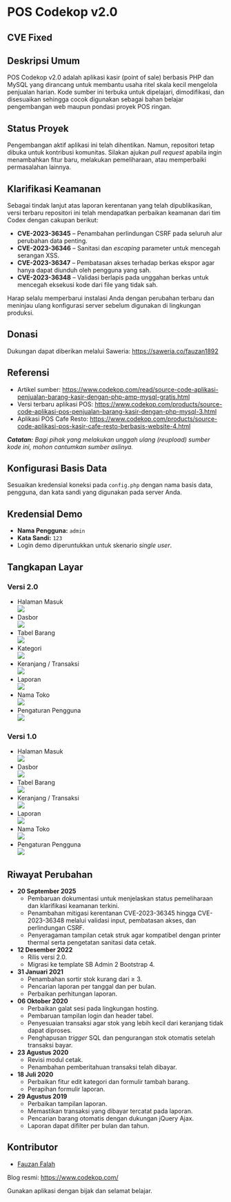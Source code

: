 # POS Codekop v2.0
## CVE Fixed
## Deskripsi Umum
POS Codekop v2.0 adalah aplikasi kasir (point of sale) berbasis PHP dan MySQL yang dirancang untuk membantu usaha ritel skala kecil mengelola penjualan harian. Kode sumber ini terbuka untuk dipelajari, dimodifikasi, dan disesuaikan sehingga cocok digunakan sebagai bahan belajar pengembangan web maupun pondasi proyek POS ringan.

## Status Proyek
Pengembangan aktif aplikasi ini telah dihentikan. Namun, repositori tetap dibuka untuk kontribusi komunitas. Silakan ajukan _pull request_ apabila ingin menambahkan fitur baru, melakukan pemeliharaan, atau memperbaiki permasalahan lainnya.

## Klarifikasi Keamanan
Sebagai tindak lanjut atas laporan kerentanan yang telah dipublikasikan, versi terbaru repositori ini telah mendapatkan perbaikan keamanan dari tim Codex dengan cakupan berikut:

- **CVE-2023-36345** – Penambahan perlindungan CSRF pada seluruh alur perubahan data penting.
- **CVE-2023-36346** – Sanitasi dan _escaping_ parameter untuk mencegah serangan XSS.
- **CVE-2023-36347** – Pembatasan akses terhadap berkas ekspor agar hanya dapat diunduh oleh pengguna yang sah.
- **CVE-2023-36348** – Validasi berlapis pada unggahan berkas untuk mencegah eksekusi kode dari file yang tidak sah.

Harap selalu memperbarui instalasi Anda dengan perubahan terbaru dan meninjau ulang konfigurasi server sebelum digunakan di lingkungan produksi.

## Donasi
Dukungan dapat diberikan melalui Saweria: <https://saweria.co/fauzan1892>

## Referensi
- Artikel sumber: <https://www.codekop.com/read/source-code-aplikasi-penjualan-barang-kasir-dengan-php-amp-mysql-gratis.html>
- Versi terbaru aplikasi POS: <https://www.codekop.com/products/source-code-aplikasi-pos-penjualan-barang-kasir-dengan-php-mysql-3.html>
- Aplikasi POS Cafe Resto: <https://www.codekop.com/products/source-code-aplikasi-pos-kasir-cafe-resto-berbasis-website-4.html>

_**Catatan:** Bagi pihak yang melakukan unggah ulang (_reupload_) sumber kode ini, mohon cantumkan sumber aslinya._

## Konfigurasi Basis Data
Sesuaikan kredensial koneksi pada `config.php` dengan nama basis data, pengguna, dan kata sandi yang digunakan pada server Anda.

## Kredensial Demo
- **Nama Pengguna:** `admin`
- **Kata Sandi:** `123`
- Login demo diperuntukkan untuk skenario _single user_.

## Tangkapan Layar

### Versi 2.0
- Halaman Masuk  
  ![](https://raw.githubusercontent.com/fauzan1892/pos-kasir-php/master/assets/img/picv2/1.png)
- Dasbor  
  ![](https://raw.githubusercontent.com/fauzan1892/pos-kasir-php/master/assets/img/picv2/2.png)
- Tabel Barang  
  ![](https://raw.githubusercontent.com/fauzan1892/pos-kasir-php/master/assets/img/picv2/3.png)
- Kategori  
  ![](https://raw.githubusercontent.com/fauzan1892/pos-kasir-php/master/assets/img/picv2/4.png)
- Keranjang / Transaksi  
  ![](https://raw.githubusercontent.com/fauzan1892/pos-kasir-php/master/assets/img/picv2/5.png)
- Laporan  
  ![](https://raw.githubusercontent.com/fauzan1892/pos-kasir-php/master/assets/img/picv2/6.png)
- Nama Toko  
  ![](https://raw.githubusercontent.com/fauzan1892/pos-kasir-php/master/assets/img/picv2/7.png)
- Pengaturan Pengguna  
  ![](https://raw.githubusercontent.com/fauzan1892/pos-kasir-php/master/assets/img/picv2/8.png)

### Versi 1.0
- Halaman Masuk  
  ![](https://raw.githubusercontent.com/fauzan1892/pos-kasir-php/master/assets/img/pic/login.png)
- Dasbor  
  ![](https://raw.githubusercontent.com/fauzan1892/pos-kasir-php/master/assets/img/pic/1.png)
- Tabel Barang  
  ![](https://raw.githubusercontent.com/fauzan1892/pos-kasir-php/master/assets/img/pic/2.png)
- Keranjang / Transaksi  
  ![](https://raw.githubusercontent.com/fauzan1892/pos-kasir-php/master/assets/img/pic/4.png)
- Laporan  
  ![](https://raw.githubusercontent.com/fauzan1892/pos-kasir-php/master/assets/img/pic/5.png)
- Nama Toko  
  ![](https://raw.githubusercontent.com/fauzan1892/pos-kasir-php/master/assets/img/pic/6.png)
- Pengaturan Pengguna  
  ![](https://raw.githubusercontent.com/fauzan1892/pos-kasir-php/master/assets/img/pic/7.png)

## Riwayat Perubahan
- **20 September 2025**
  - Pembaruan dokumentasi untuk menjelaskan status pemeliharaan dan klarifikasi keamanan terkini.
  - Penambahan mitigasi kerentanan CVE-2023-36345 hingga CVE-2023-36348 melalui validasi input, pembatasan akses, dan perlindungan CSRF.
  - Penyeragaman tampilan cetak struk agar kompatibel dengan printer thermal serta pengetatan sanitasi data cetak.
- **12 Desember 2022**
  - Rilis versi 2.0.
  - Migrasi ke template SB Admin 2 Bootstrap 4.
- **31 Januari 2021**  
  - Penambahan sortir stok kurang dari &ge; 3.  
  - Pencarian laporan per tanggal dan per bulan.  
  - Perbaikan perhitungan laporan.
- **06 Oktober 2020**  
  - Perbaikan galat sesi pada lingkungan hosting.  
  - Pembaruan tampilan login dan header tabel.  
  - Penyesuaian transaksi agar stok yang lebih kecil dari keranjang tidak dapat diproses.  
  - Penghapusan _trigger_ SQL dan pengurangan stok otomatis setelah transaksi bayar.
- **23 Agustus 2020**  
  - Revisi modul cetak.  
  - Penambahan pemberitahuan transaksi telah dibayar.
- **18 Juli 2020**  
  - Perbaikan fitur edit kategori dan formulir tambah barang.  
  - Perapihan formulir laporan.
- **29 Agustus 2019**  
  - Perbaikan tampilan laporan.  
  - Memastikan transaksi yang dibayar tercatat pada laporan.  
  - Pencarian barang otomatis dengan dukungan jQuery Ajax.  
  - Laporan dapat difilter per bulan dan tahun.

## Kontributor
- [Fauzan Falah](https://fauzan.codekop.com/)

Blog resmi: <https://www.codekop.com/>

Gunakan aplikasi dengan bijak dan selamat belajar.
